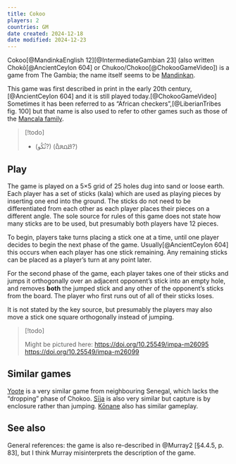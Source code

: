 ```yaml
---
title: Cokoo
players: 2
countries: GM
date created: 2024-12-18
date modified: 2024-12-23
---
```


<span lang="mnk" class="aka noun">Cokoo</span>[@MandinkaEnglish 12][@IntermediateGambian 23] (also written Chokō[@AncientCeylon 604] or Chukoo/Chokoo[@ChokooGameVideo]) is a game from The Gambia; the name itself seems to be <a href="https://en.wikipedia.org/wiki/Mandinka_language">Mandinkan</a>. 

This game was first described in print in the early 20th century,[@AncientCeylon 604] and it is still played today.[@ChokooGameVideo] Sometimes it has been referred to as “African checkers”,[@LiberianTribes fig. 100] but that name is also used to refer to other games such as those of the [Mancala family](articles/families/mancala-games/mancala-games.md).

> [!todo]
>  * (ثُكُو?) (<span lang="ff-Adlm" class="aka noun">𞤕𞤮𞤳𞤮𞥅</span>?)


## Play

The game is played on a 5×5 grid of 25 holes dug into sand or loose earth. Each player has a set of sticks (<span lang="mnk">kala</span>) which are used as playing pieces by inserting one end into the ground. The sticks do not need to be differentiated from each other as each player places their pieces on a different angle. The sole source for rules of this game does not state how many sticks are to be used, but presumably both players have 12 pieces.

To begin, players take turns placing a stick one at a time, until one player decides to begin the next phase of the game. Usually[@AncientCeylon 604] this occurs when each player has one stick remaining. Any remaining sticks can be placed as a player’s turn at any point later.

For the second phase of the game, each player takes one of their sticks and jumps it orthogonally over an adjacent opponent’s stick into an empty hole, and removes **both** the jumped stick and any other of the opponent’s sticks from the board. The player who first runs out of all of their sticks loses.

It is not stated by the key source, but presumably the players may also move a stick one square orthogonally instead of jumping.

> [!todo]
>
> Might be pictured here:
> https://doi.org/10.25549/impa-m26095
> https://doi.org/10.25549/impa-m26099

## Similar games

[Yoote](games/yoote/yoote.md)  is a very similar game from neighbouring Senegal, which lacks the “dropping” phase of Chokoo. [Sīja](games/sija/sija.md) is also very similar but capture is by enclosure rather than jumping. [Kōnane](games/konane/konane.md) also has similar gameplay.

## See also

General references: the game is also re-described in @Murray2 [§4.4.5, p. 83], but I think Murray misinterprets the description of the game.
